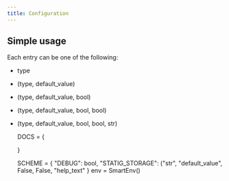 ```yaml
---
title: Configuration
---
```


## Simple usage
    
Each entry can be one of the following:

- type
- (type, default_value)
- (type, default_value, bool)
- (type, default_value, bool, bool)
- (type, default_value, bool, bool, str)


    DOCS = {

    }

    SCHEME = {
        "DEBUG": bool,
        "STATIG_STORAGE": ("str", "default_value", False, False, "help_text"
    }
    env = SmartEnv()
